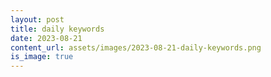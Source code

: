 ```yaml
---
layout: post
title: daily keywords
date: 2023-08-21
content_url: assets/images/2023-08-21-daily-keywords.png
is_image: true
---
```

